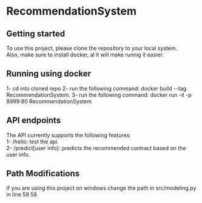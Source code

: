 # RecommendationSystem

## Getting started

To use this project, please clone the repository to your local system. </br>
Also, make sure to install docker, al it will make runnig it easier. </br>

## Running using docker

1- cd into cloned repo
2- run the following command: docker build --tag RecommendationSystem. 
3- run the following command: docker run -it -p 8999:80 RecommendationSystem

## API endpoints

The API currently supports the following features: </br>
1- /hello: test the api. </br>
2- /predict[user info]: predicts the recommended contract based on the user info. </br>

## Path Modifications 
If you are using this project on windows change the path in src/modeling.py in line 59 58
